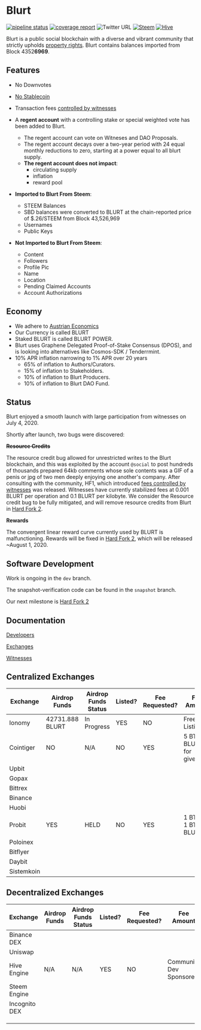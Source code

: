 # Blurt

[![pipeline status](https://gitlab.com/blurt/blurt/badges/dev/pipeline.svg)](https://gitlab.com/blurt/blurt/-/commits/dev)
[![coverage report](https://gitlab.com/blurt/blurt/badges/dev/coverage.svg)](https://gitlab.com/blurt/blurt/-/commits/dev)
![Twitter URL](https://img.shields.io/twitter/url?style=social&url=https%3A%2F%2Ftwitter.com%2FBlurtOfficial)
[![Steem](https://img.shields.io/badge/-steem-blue)](https://steemit.com/steem/@blurt)
[![Hive](https://img.shields.io/badge/-hive-red)](https://hive.blog/@blurt)

Blurt is a public social blockchain with a diverse and vibrant community that strictly upholds [property rights](https://twitter.com/cz_binance/status/1236373815447506945?s=20).
Blurt contains balances imported from Block 4352**6969**.  

## Features

* No Downvotes
* [No Stablecoin](https://blurt.world/blurt/@jacobgadikian/blurt-has-no-dollar-stablecoin-why)
* Transaction fees [controlled by witnesses](https://blurt.world/blurt/@jacobgadikian/witnesses-control-fees-on-blurt)
* A **regent account** with a controlling stake or special weighted vote has been added to Blurt. 
  * The regent account can vote on Witneses and DAO Proposals.
  * The regent account decays over a two-year period with 24 equal monthly reductions to zero, starting at a power equal to all blurt supply. 
  * **The regent account does not impact**:
    * circulating supply
    * inflation
    * reward pool
    
* **Imported to Blurt From Steem**:
  * STEEM Balances
  * SBD balances were converted to BLURT at the chain-reported price of $.26/STEEM from Block 43,526,969
  * Usernames
  * Public Keys
  
* **Not Imported to Blurt From Steem**:
  * Content
  * Followers
  * Profile Pic
  * Name
  * Location
  * Pending Claimed Accounts
  * Account Authorizations

## Economy

* We adhere to [Austrian Economics](https://mises.org/profile/murray-n-rothbard)
* Our Currency is called BLURT
* Staked BLURT is called BLURT POWER.
* Blurt uses Graphene Delegated Proof-of-Stake Consensus (DPOS), and is looking into alternatives like Cosmos-SDK / Tenderrmint.
* 10% APR inflation narrowing to 1% APR over 20 years
    * 65% of inflation to Authors/Curators.
    * 15% of inflation to Stakeholders.
    * 10% of inflation to Blurt Producers.
    * 10% of inflation to Blurt DAO Fund.


## Status
Blurt enjoyed a smooth launch with large participation from witnesses on July 4, 2020.  

Shortly after launch, two bugs were discovered: 

**~~Resource Credits~~**

The resource credit bug allowed for unrestricted writes to the Blurt blockchain, and this was exploited by the account `@social` to post hundreds of thousands prepared 64kb comments whose sole contents was a GIF of a penis or jpg of two men deeply enjoying one another's company. 
After consulting with the community, HF1, which introduced [fees controlled by witnesses](https://blurt.world/blurt/@jacobgadikian/witnesses-control-fees-on-blurt) was released. 
Witnesses have currently stabilized fees at 0.001 BLURT per operation and 0.1 BLURT per kilobyte.    We consider the Resource credit bug to be fully mitigated, and will remove resource credits from Blurt in [Hard Fork 2](https://gitlab.com/blurt/blurt/-/milestones/2). 

**Rewards**

The convergent linear reward curve currently used by BLURT is malfunctioning.  Rewards will be fixed in [Hard Fork 2](https://gitlab.com/blurt/blurt/-/milestones/2), which will be released ~August 1, 2020. 

## Software Development
Work is ongoing in the `dev` branch.  

The snapshot-verification code can be found in the `snapshot` branch.  

Our next milestone is [Hard Fork 2](https://gitlab.com/blurt/blurt/-/milestones/2)

## Documentation

[Developers](doc/devs/README.md)

[Exchanges](doc/exchanges/README.md)

[Witnesses](doc/witnesses/README.md)

## Centralized Exchanges

| Exchange   | Airdrop Funds  | Airdrop Funds Status  | Listed?  | Fee Requested?  | Fee Amount   |
|---|---|---|---|---|---|
| Ionomy      | 42731.888 BLURT  | In Progress  |  YES | NO |  Free Listing |
| Cointiger   | NO  | N/A  | NO  | YES  | 5 BTC + BLURT for giveaway  |
| Upbit       |   |   |   |   |   |
| Gopax       |   |   |   |   |   |
| Bittrex     |   |   |   |   |   |
| Binance     |   |   |   |   |   |
| Huobi       |   |   |   |   |   |
| Probit      | YES  | HELD  | NO  | YES  | 1 BTC + 1 BTC of BLURT  |
| Poloinex    |   |   |   |   |   |
| Bitflyer    |   |   |   |   |   |
| Daybit      |   |   |   |   |   |
| Sistemkoin  |   |   |   |   |   |

## Decentralized Exchanges

| Exchange   | Airdrop Funds  | Airdrop Funds Status  | Listed?  | Fee Requested?  | Fee Amount   |
|---|---|---|---|---|---|
| Binance DEX  |   |   |   |  |   |
| Uniswap  |   |   |   |  |   |
| Hive Engine  | N/A  | N/A  | YES  | NO  | Community Dev Sponsored  |
| Steem Engine  |   |   |   |   |   |
| Incognito DEX  |   |   |   |   |   |
|  |   |   |   |   |   |
|   |   |   |   |   |   |
|   |   |   |   |   |   |
